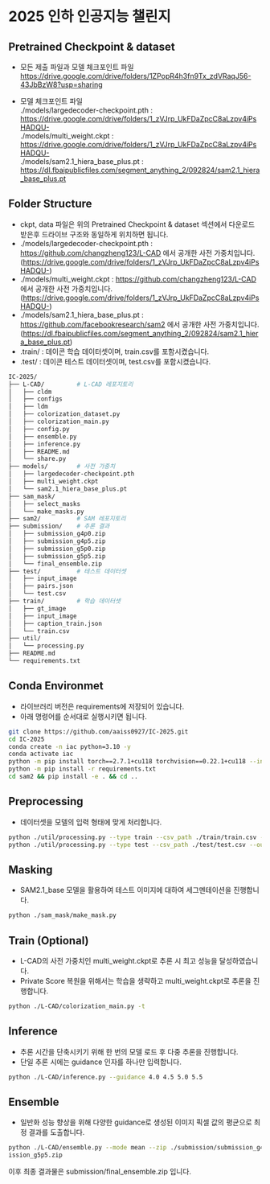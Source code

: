 # 2025 인하 인공지능 챌린지
## Pretrained Checkpoint & dataset

- 모든 제출 파일과 모델 체크포인트 파일</br>
https://drive.google.com/drive/folders/1ZPopR4h3fn9Tx_zdVRaqJ56-43JbBzW8?usp=sharing </br>

- 모델 체크포인트 파일 </br>
./models/largedecoder-checkpoint.pth :</br>
https://drive.google.com/drive/folders/1_zVJrp_UkFDaZpcC8aLzpv4iPsHADQU- </br>
./models/multi_weight.ckpt : </br>
https://drive.google.com/drive/folders/1_zVJrp_UkFDaZpcC8aLzpv4iPsHADQU- </br>
./models/sam2.1_hiera_base_plus.pt : </br>
https://dl.fbaipublicfiles.com/segment_anything_2/092824/sam2.1_hiera_base_plus.pt </br>

## Folder Structure
- ckpt, data 파일은 위의 Pretrained Checkpoint & dataset 섹션에서 다운로드 받은후 드라이브 구조와 동일하게 위치하면 됩니다.
- ./models/largedecoder-checkpoint.pth : https://github.com/changzheng123/L-CAD 에서 공개한 사전 가중치입니다. (https://drive.google.com/drive/folders/1_zVJrp_UkFDaZpcC8aLzpv4iPsHADQU-)
- ./models/multi_weight.ckpt : https://github.com/changzheng123/L-CAD 에서 공개한 사전 가중치입니다. (https://drive.google.com/drive/folders/1_zVJrp_UkFDaZpcC8aLzpv4iPsHADQU-)
- ./models/sam2.1_hiera_base_plus.pt : https://github.com/facebookresearch/sam2 에서 공개한 사전 가중치입니다. (https://dl.fbaipublicfiles.com/segment_anything_2/092824/sam2.1_hiera_base_plus.pt)
- .train/ : 데이콘 학습 데이터셋이며, train.csv를 포함시켰습니다.
- .test/ : 데이콘 테스트 데이터셋이며, test.csv를 포함시켰습니다.
```bash
IC-2025/
├── L-CAD/         # L-CAD 레포지토리
│   ├── cldm
│   ├── configs
│   ├── ldm
│   ├── colorization_dataset.py
│   ├── colorization_main.py
│   ├── config.py
│   ├── ensemble.py
│   ├── inference.py
│   ├── README.md
│   └── share.py
├── models/        # 사전 가중치
│   ├── largedecoder-checkpoint.pth
│   ├── multi_weight.ckpt
│   └── sam2.1_hiera_base_plus.pt
├── sam_mask/
│   ├── select_masks
│   └── make_masks.py
├── sam2/          # SAM 레포지토리
├── submission/    # 추론 결과
│   ├── submission_g4p0.zip
│   ├── submission_g4p5.zip
│   ├── submission_g5p0.zip
│   ├── submission_g5p5.zip
│   └── final_ensemble.zip
├── test/          # 테스트 데이터셋
│   ├── input_image
│   ├── pairs.json
│   └── test.csv
├── train/         # 학습 데이터셋
│   ├── gt_image
│   ├── input_image
│   ├── caption_train.json
│   └── train.csv
├── util/
│   └── processing.py
├── README.md
└── requirements.txt
```
## Conda Environmet

- 라이브러리 버전은 requirements에 저장되어 있습니다.
- 아래 명령어를 순서대로 실행시키면 됩니다.

```bash
git clone https://github.com/aaiss0927/IC-2025.git
cd IC-2025
conda create -n iac python=3.10 -y
conda activate iac
python -m pip install torch==2.7.1+cu118 torchvision==0.22.1+cu118 --index-url https://download.pytorch.org/whl/cu118
python -m pip install -r requirements.txt
cd sam2 && pip install -e . && cd ..
```

## Preprocessing
- 데이터셋을 모델의 입력 형태에 맞게 처리합니다.
```bash
python ./util/processing.py --type train --csv_path ./train/train.csv --out_json ./train/caption_train.json
python ./util/processing.py --type test --csv_path ./test/test.csv --out_json ./test/pairs.json
```

## Masking
- SAM2.1_base 모델을 활용하여 테스트 이미지에 대하여 세그멘테이션을 진행합니다.
```bash
python ./sam_mask/make_mask.py
```

## Train (Optional)
- L-CAD의 사전 가중치인 multi_weight.ckpt로 추론 시 최고 성능을 달성하였습니다.
- Private Score 복원을 위해서는 학습을 생략하고 multi_weight.ckpt로 추론을 진행합니다.
```bash
python ./L-CAD/colorization_main.py -t
```

## Inference
- 추론 시간을 단축시키기 위해 한 번의 모델 로드 후 다중 추론을 진행합니다.
- 단일 추론 시에는 guidance 인자를 하나만 입력합니다.
```bash
python ./L-CAD/inference.py --guidance 4.0 4.5 5.0 5.5
```

## Ensemble
- 일반화 성능 향상을 위해 다양한 guidance로 생성된 이미지 픽셀 값의 평균으로 최정 결과를 도출합니다.
```bash
python ./L-CAD/ensemble.py --mode mean --zip ./submission/submission_g4p0.zip ./submission/submission_g4p5.zip ./submission/submission_g5p0.zip ./submission/subm
ission_g5p5.zip
```

이후 최종 결과물은 submission/final_ensemble.zip 입니다.



